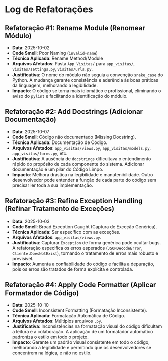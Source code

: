# Log de Refatorações

## Refatoração #1: Rename Module (Renomear Módulo)
- **Data**: 2025-10-02
- **Code Smell**: Poor Naming (`invalid-name`)
- **Técnica Aplicada**: Rename Method/Module
- **Arquivos Afetados**: Pasta `App_Visitas/` para `app_visitas/`, `visitas/settings.py`, `visitas/urls.py`.
- **Justificativa**: O nome do módulo não seguia a convenção `snake_case` do Python. A mudança garante consistência e aderência às boas práticas da linguagem, melhorando a legibilidade.
- **Impacto**: O código se torna mais idiomático e profissional, eliminando o aviso do `pylint` e facilitando a identificação do módulo.

## Refatoração #2: Add Docstrings (Adicionar Documentação)
- **Data**: 2025-10-07
- **Code Smell**: Código não documentado (Missing Docstring).
- **Técnica Aplicada**: Documentação de Código.
- **Arquivos Afetados**: `app_visitas/views.py`, `app_visitas/models.py`, `app_visitas/forms.py`, etc.
- **Justificativa**: A ausência de `docstrings` dificultava o entendimento rápido do propósito de cada componente do sistema. Adicionar documentação é um pilar do Código Limpo.
- **Impacto**: Melhora drástica na legibilidade e manutenibilidade. Outro desenvolvedor pode entender a função de cada parte do código sem precisar ler toda a sua implementação.

## Refatoração #3: Refine Exception Handling (Refinar Tratamento de Exceções)
- **Data**: 2025-10-03
- **Code Smell**: Broad Exception Caught (Captura de Exceção Genérica).
- **Técnica Aplicada**: Ser específico com as exceções.
- **Arquivos Afetados**: `app_visitas/views.py`.
- **Justificativa**: Capturar `Exception` de forma genérica pode ocultar bugs. A refatoração especifica os erros esperados (`JSONDecodeError`, `Cliente.DoesNotExist`), tornando o tratamento de erros mais robusto e previsível.
- **Impacto**: Aumenta a confiabilidade do código e facilita a depuração, pois os erros são tratados de forma explícita e controlada.

## Refatoração #4: Apply Code Formatter (Aplicar Formatador de Código)
- **Data**: 2025-10-10
- **Code Smell**: Inconsistent Formatting (Formatação Inconsistente).
- **Técnica Aplicada**: Formatação Automática de Código.
- **Arquivos Afetados**: Múltiplos arquivos `.py`.
- **Justificativa**: Inconsistências na formatação visual do código dificultam a leitura e a colaboração. A aplicação de um formatador automático padroniza o estilo em todo o projeto.
- **Impacto**: Garante um padrão visual consistente em todo o código, melhorando a legibilidade e permitindo que os desenvolvedores se concentrem na lógica, e não no estilo.